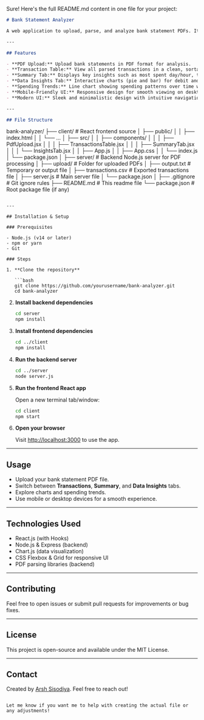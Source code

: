 Sure! Here's the full README.md content in one file for your project:

```markdown
# Bank Statement Analyzer

A web application to upload, parse, and analyze bank statement PDFs. It extracts transaction details, shows tables, summary insights, and interactive charts to visualize spending and income patterns.

---

## Features

- **PDF Upload:** Upload bank statements in PDF format for analysis.
- **Transaction Table:** View all parsed transactions in a clean, sortable table.
- **Summary Tab:** Displays key insights such as most spent day/hour, top payees and senders.
- **Data Insights Tab:** Interactive charts (pie and bar) for debit and credit summaries.
- **Spending Trends:** Line chart showing spending patterns over time with selectable daily, weekly, and monthly views.
- **Mobile-Friendly UI:** Responsive design for smooth viewing on desktop and mobile devices.
- **Modern UI:** Sleek and minimalistic design with intuitive navigation tabs.

---

## File Structure

```

bank-analyzer/
├── client/ # React frontend source
│ ├── public/
│ │ ├── index.html
│ │ └── ...
│ ├── src/
│ │ ├── components/
│ │ │ ├── PdfUpload.jsx
│ │ │ ├── TransactionsTable.jsx
│ │ │ ├── SummaryTab.jsx
│ │ │ └── InsightsTab.jsx
│ │ ├── App.js
│ │ ├── App.css
│ │ └── index.js
│ └── package.json
│
├── server/ # Backend Node.js server for PDF processing
│ ├── upload/ # Folder for uploaded PDFs
│ ├── output.txt # Temporary or output file
│ ├── transactions.csv # Exported transactions file
│ ├── server.js # Main server file
│ └── package.json
│
├── .gitignore # Git ignore rules
├── README.md # This readme file
└── package.json # Root package file (if any)


````

---

## Installation & Setup

### Prerequisites

- Node.js (v14 or later)
- npm or yarn
- Git

### Steps

1. **Clone the repository**

   ```bash
   git clone https://github.com/yourusername/bank-analyzer.git
   cd bank-analyzer
````

2. **Install backend dependencies**

   ```bash
   cd server
   npm install
   ```

3. **Install frontend dependencies**

   ```bash
   cd ../client
   npm install
   ```

4. **Run the backend server**

   ```bash
   cd ../server
   node server.js
   ```

5. **Run the frontend React app**

   Open a new terminal tab/window:

   ```bash
   cd client
   npm start
   ```

6. **Open your browser**

   Visit [http://localhost:3000](http://localhost:3000) to use the app.

---

## Usage

* Upload your bank statement PDF file.
* Switch between **Transactions**, **Summary**, and **Data Insights** tabs.
* Explore charts and spending trends.
* Use mobile or desktop devices for a smooth experience.

---

## Technologies Used

* React.js (with Hooks)
* Node.js & Express (backend)
* Chart.js (data visualization)
* CSS Flexbox & Grid for responsive UI
* PDF parsing libraries (backend)

---

## Contributing

Feel free to open issues or submit pull requests for improvements or bug fixes.

---

## License

This project is open-source and available under the MIT License.

---

## Contact

Created by [Arsh Sisodiya](https://github.com/arshsisodiya). Feel free to reach out!

```

Let me know if you want me to help with creating the actual file or any adjustments!
```
